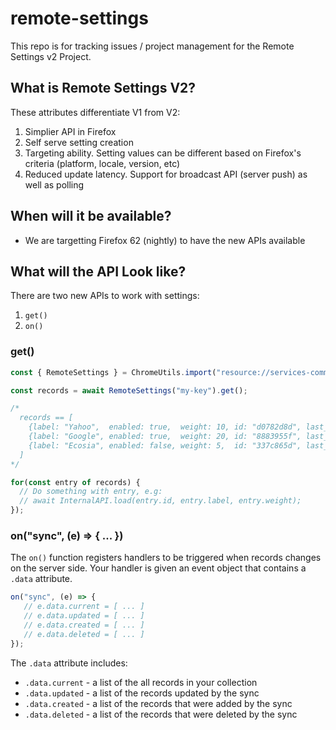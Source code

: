 # remote-settings

This repo is for tracking issues / project management for the Remote Settings v2 Project.


## What is Remote Settings V2?

These attributes differentiate V1 from V2:

1. Simplier API in Firefox
1. Self serve setting creation
1. Targeting ability. Setting values can be different based on Firefox's criteria (platform, locale, version, etc)
1. Reduced update latency. Support for broadcast API (server push) as well as polling

## When will it be available?

* We are targetting Firefox 62 (nightly) to have the new APIs available

## What will the API Look like?

There are two new APIs to work with settings:

1. `get()`
2. `on()`

### get()

```js
const { RemoteSettings } = ChromeUtils.import("resource://services-common/remote-settings.js", {});

const records = await RemoteSettings("my-key").get();

/*
  records == [
    {label: "Yahoo",  enabled: true,  weight: 10, id: "d0782d8d", last_modified: 1522764475905},
    {label: "Google", enabled: true,  weight: 20, id: "8883955f", last_modified: 1521539068414},
    {label: "Ecosia", enabled: false, weight: 5,  id: "337c865d", last_modified: 1520527480321},
  ]
*/

for(const entry of records) {
  // Do something with entry, e.g:
  // await InternalAPI.load(entry.id, entry.label, entry.weight);
});
```

### on("sync", (e) => { ... })

The `on()` function registers handlers to be triggered when records changes on the server side.
Your handler is given an event object that contains a `.data` attribute.

```js
on("sync", (e) => {
   // e.data.current = [ ... ]
   // e.data.updated = [ ... ]
   // e.data.created = [ ... ]
   // e.data.deleted = [ ... ]
});
```

The `.data` attribute includes:

* `.data.current` - a list of the all records in your collection
* `.data.updated` - a list of the records updated by the sync
* `.data.created` - a list of the records that were added by the sync
* `.data.deleted` - a list of the records that were deleted by the sync


